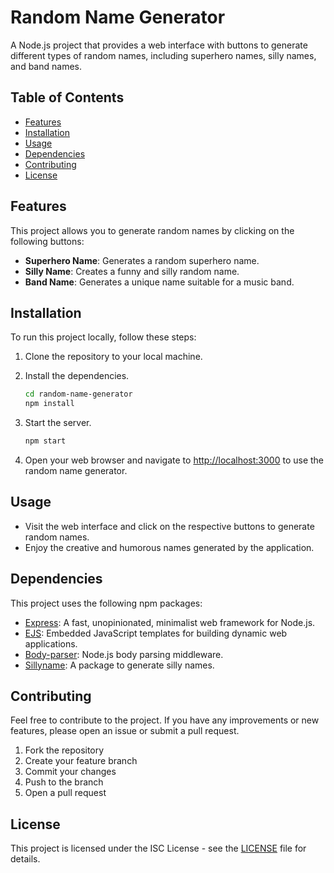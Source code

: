 # Random Name Generator

A Node.js project that provides a web interface with buttons to generate different types of random names, including superhero names, silly names, and band names.

## Table of Contents
- [Features](#features)
- [Installation](#installation)
- [Usage](#usage)
- [Dependencies](#dependencies)
- [Contributing](#contributing)
- [License](#license)

## Features

This project allows you to generate random names by clicking on the following buttons:

- **Superhero Name**: Generates a random superhero name.
- **Silly Name**: Creates a funny and silly random name.
- **Band Name**: Generates a unique name suitable for a music band.

## Installation

To run this project locally, follow these steps:

1. Clone the repository to your local machine.

2. Install the dependencies.
    ```bash
    cd random-name-generator
    npm install
    ```

3. Start the server.
    ```bash
    npm start
    ```

4. Open your web browser and navigate to [http://localhost:3000](http://localhost:3000) to use the random name generator.

## Usage

- Visit the web interface and click on the respective buttons to generate random names.
- Enjoy the creative and humorous names generated by the application.

## Dependencies

This project uses the following npm packages:

- [Express](https://www.npmjs.com/package/express): A fast, unopinionated, minimalist web framework for Node.js.
- [EJS](https://www.npmjs.com/package/ejs): Embedded JavaScript templates for building dynamic web applications.
- [Body-parser](https://www.npmjs.com/package/body-parser): Node.js body parsing middleware.
- [Sillyname](https://www.npmjs.com/package/sillyname): A package to generate silly names.

## Contributing

Feel free to contribute to the project. If you have any improvements or new features, please open an issue or submit a pull request.

1. Fork the repository
2. Create your feature branch 
3. Commit your changes 
4. Push to the branch 
5. Open a pull request

## License

This project is licensed under the ISC License - see the [LICENSE](LICENSE) file for details.
